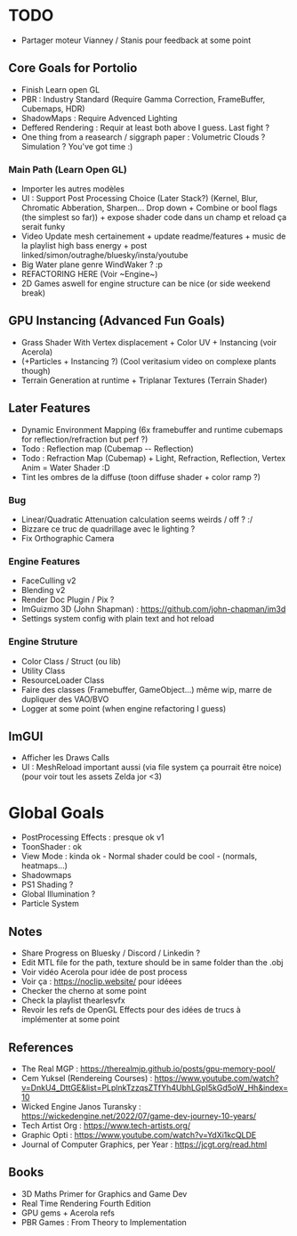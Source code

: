 # TODO 

- Partager moteur Vianney / Stanis pour feedback at some point

## Core Goals for Portolio
- Finish Learn open GL
- PBR : Industry Standard (Require Gamma Correction, FrameBuffer, Cubemaps, HDR)
- ShadowMaps : Require Advenced Lighting
- Deffered Rendering : Requir at least both above I guess. Last fight ? 
- One thing from a reasearch  / siggraph paper : Volumetric Clouds ? Simulation ? You've got time :)

### Main Path (Learn Open GL)
- Importer les autres modèles
- UI : Support Post Processing Choice (Later Stack?) (Kernel, Blur, Chromatic Abberation, Sharpen... Drop down + Combine or bool flags (the simplest so far)) + expose shader code dans un champ et reload ça serait funky
- Video Update mesh certainement + update readme/features + music de la playlist high bass energy + post linked/simon/outraghe/bluesky/insta/youtube
- Big Water plane genre WindWaker ? :p
- REFACTORING HERE (Voir ~Engine~)
- 2D Games aswell for engine structure can be nice (or side weekend break)

## GPU Instancing (Advanced Fun Goals)
- Grass Shader With Vertex displacement + Color UV + Instancing (voir Acerola)
- (+Particles  + Instancing ?) (Cool veritasium video on complexe plants though) 
- Terrain Generation at runtime + Triplanar Textures (Terrain Shader)

## Later Features
- Dynamic Environment Mapping (6x framebuffer and runtime cubemaps for reflection/refraction but perf ?)
- Todo : Reflection map (Cubemap -- Reflection)
- Todo : Refraction Map (Cubemap) + Light, Refraction, Reflection, Vertex Anim = Water Shader :D
- Tint les ombres de la diffuse (toon diffuse shader + color ramp ?)

### Bug
- Linear/Quadratic Attenuation  calculation seems weirds / off ? :/
- Bizzare ce truc de quadrillage avec le lighting ?
- Fix Orthographic Camera

### Engine Features
- FaceCulling v2
- Blending v2
- Render Doc Plugin / Pix ?
- ImGuizmo 3D (John Shapman) : https://github.com/john-chapman/im3d
- Settings system config with plain text and hot reload

### Engine Struture
- Color Class / Struct (ou lib) 
- Utility Class
- ResourceLoader Class
- Faire des classes (Framebuffer, GameObject...) même wip, marre de dupliquer des VAO/BVO
- Logger at some point (when engine refactoring I guess)

## ImGUI
- Afficher les Draws Calls
- UI : MeshReload important aussi (via file system ça pourrait être noice) (pour voir tout les assets Zelda jor <3)


# Global Goals
- PostProcessing Effects : presque ok v1
- ToonShader : ok
- View Mode : kinda ok - Normal shader could be cool - (normals, heatmaps...)
- Shadowmaps
- PS1 Shading ?
- Global Illumination ?
- Particle System

## Notes
- Share Progress on Bluesky / Discord / Linkedin ?
- Edit MTL file for the path, texture should be in same folder than the .obj
- Voir vidéo Acerola pour idée de post process
- Voir ça : https://noclip.website/ pour idéees
- Checker the cherno at some point
- Check la playlist thearlesvfx
- Revoir les refs de OpenGL Effects pour des idées de trucs à implémenter at some point

## References
- The Real MGP : https://therealmjp.github.io/posts/gpu-memory-pool/
- Cem Yuksel (Rendereing Courses) : https://www.youtube.com/watch?v=DnkU4_DttGE&list=PLplnkTzzqsZTfYh4UbhLGpI5kGd5oW_Hh&index=10
- Wicked Engine Janos Turansky : https://wickedengine.net/2022/07/game-dev-journey-10-years/
- Tech Artist Org : https://www.tech-artists.org/
- Graphic Opti : https://www.youtube.com/watch?v=YdXi1kcQLDE
- Journal of Computer Graphics, per Year : https://jcgt.org/read.html
## Books 
- 3D Maths Primer for Graphics and Game Dev
- Real Time Rendering Fourth Edition
- GPU gems + Acerola refs
- PBR Games : From Theory to Implementation
